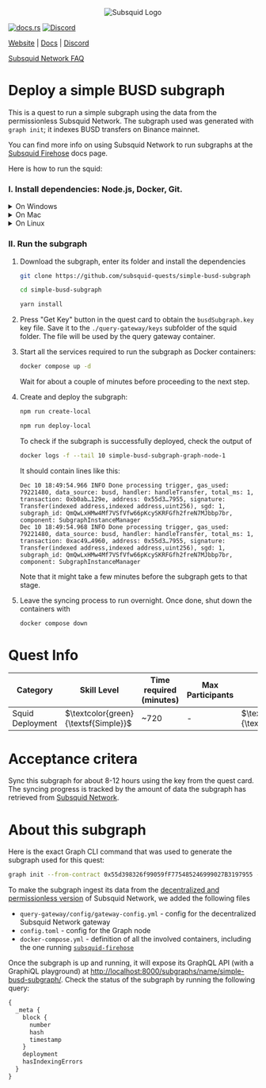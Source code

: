 <p align="center">
<picture>
    <source srcset="https://uploads-ssl.webflow.com/63b5a9958fccedcf67d716ac/64662df3a5a568fd99e3600c_Squid_Pose_1_White-transparent-slim%201.png" media="(prefers-color-scheme: dark)">
    <img src="https://uploads-ssl.webflow.com/63b5a9958fccedcf67d716ac/64662df3a5a568fd99e3600c_Squid_Pose_1_White-transparent-slim%201.png" alt="Subsquid Logo">
</picture>
</p>

[![docs.rs](https://docs.rs/leptos/badge.svg)](https://docs.subsquid.io/)
[![Discord](https://img.shields.io/discord/1031524867910148188?color=%237289DA&label=discord)](https://discord.gg/subsquid)

[Website](https://subsquid.io) | [Docs](https://docs.subsquid.io/) | [Discord](https://discord.gg/subsquid)

[Subsquid Network FAQ](https://docs.subsquid.io/subsquid-network/public)

# Deploy a simple BUSD subgraph

This is a quest to run a simple subgraph using the data from the permissionless Subsquid Network. The subgraph used was generated with `graph init`; it indexes BUSD transfers on Binance mainnet.

You can find more info on using Subsquid Network to run subgraphs at the [Subsquid Firehose](https://docs.subsquid.io/subgraphs-support) docs page.

Here is how to run the squid:

### I. Install dependencies: Node.js, Docker, Git.

<details>
<summary>On Windows</summary>

1. Enable [Hyper-V](https://learn.microsoft.com/en-us/virtualization/hyper-v-on-windows/quick-start/enable-hyper-v).
2. Install [Docker for Windows](https://docs.docker.com/desktop/install/windows-install/).
3. Install NodeJS LTS using the [official installer](https://nodejs.org/en/download).
4. Install [Git for Windows](https://git-scm.com/download/win).

In all installs it is OK to leave all the options at their default values. You will need a terminal to complete this tutorial - [WSL](https://learn.microsoft.com/en-us/windows/wsl/install) bash is the preferred option.

</details>
<details>
<summary>On Mac</summary>

1. Install [Docker for Mac](https://docs.docker.com/desktop/install/mac-install/).
2. Install Git using the [installer](https://sourceforge.net/projects/git-osx-installer/) or by [other means](https://git-scm.com/download/mac).
3. Install NodeJS LTS using the [official installer](https://nodejs.org/en/download).

We recommend configuring NodeJS to install global packages to a folder owned by an unprivileged account. Create the folder by running
```bash
mkdir ~/global-node-packages
```
then configure NodeJS to use it
```bash
npm config set prefix ~/global-node-packages
```
Make sure that the folder `~/global-node-packages/bin` is in `PATH`. That allows running globally installed NodeJS executables from any terminal. Here is a one-liner that detects your shell and takes care of setting `PATH`:
```
CURSHELL=`ps -hp $$ | awk '{print $5}'`; case `basename $CURSHELL` in 'bash') DEST="$HOME/.bash_profile";; 'zsh') DEST="$HOME/.zshenv";; esac; echo 'export PATH="${HOME}/global-node-packages/bin:$PATH"' >> "$DEST"
```
Alternatively you can add the following line to `~/.zshenv` (if you are using zsh) or `~/.bash_profile` (if you are using bash) manually:
```
export PATH="${HOME}/global-node-packages/bin:$PATH"
```

Re-open the terminal to apply the changes.

</details>
<details>
<summary>On Linux</summary>

Install [NodeJS (v16 or newer)](https://nodejs.org/en/download/package-manager), Git and Docker using your distro's package manager.

We recommend configuring NodeJS to install global packages to a folder owned by an unprivileged account. Create the folder by running
```bash
mkdir ~/global-node-packages
```
then configure NodeJS to use it
```bash
npm config set prefix ~/global-node-packages
```
Make sure that any executables globally installed by NodeJS are in `PATH`. That allows running them from any terminal. Open the `~/.bashrc` file in a text editor and add the following line at the end:
```
export PATH="${HOME}/global-node-packages/bin:$PATH"
```
Re-open the terminal to apply the changes.

</details>

### II. Run the subgraph

1. Download the subgraph, enter its folder and install the dependencies

   ```bash
   git clone https://github.com/subsquid-quests/simple-busd-subgraph
   ```
   ```bash
   cd simple-busd-subgraph
   ```
   ```bash
   yarn install
   ```

2. Press "Get Key" button in the quest card to obtain the `busdSubgraph.key` key file. Save it to the `./query-gateway/keys` subfolder of the squid folder. The file will be used by the query gateway container.

3. Start all the services required to run the subgraph as Docker containers:
   ```bash
   docker compose up -d
   ```
   Wait for about a couple of minutes before proceeding to the next step.

4. Create and deploy the subgraph:
   ```bash
   npm run create-local
   ```
   ```bash
   npm run deploy-local
   ```
   To check if the subgraph is successfully deployed, check the output of
   ```bash
   docker logs -f --tail 10 simple-busd-subgraph-graph-node-1
   ```
   It should contain lines like this:
   ```
   Dec 10 18:49:54.966 INFO Done processing trigger, gas_used: 79221480, data_source: busd, handler: handleTransfer, total_ms: 1, transaction: 0xb0ab…129e, address: 0x55d3…7955, signature: Transfer(indexed address,indexed address,uint256), sgd: 1, subgraph_id: QmQwLxHMw4Mf7VSfVfw66pKcySKRFGfh2freN7MJbbp7br, component: SubgraphInstanceManager
   Dec 10 18:49:54.968 INFO Done processing trigger, gas_used: 79221480, data_source: busd, handler: handleTransfer, total_ms: 1, transaction: 0xac49…4960, address: 0x55d3…7955, signature: Transfer(indexed address,indexed address,uint256), sgd: 1, subgraph_id: QmQwLxHMw4Mf7VSfVfw66pKcySKRFGfh2freN7MJbbp7br, component: SubgraphInstanceManager
   ```
   Note that it might take a few minutes before the subgraph gets to that stage.

5. Leave the syncing process to run overnight. Once done, shut down the containers with
   ```bash
   docker compose down
   ```

# Quest Info

| Category         | Skill Level                          | Time required (minutes) | Max Participants | Reward                              | Status |
| ---------------- | ------------------------------------ | ----------------------- | ---------------- | ----------------------------------- | ------ |
| Squid Deployment | $\textcolor{green}{\textsf{Simple}}$ | ~720                    | -                | $\textcolor{red}{\textsf{750tSQD}}$ | open   |

# Acceptance critera

Sync this subgraph for about 8-12 hours using the key from the quest card. The syncing progress is tracked by the amount of data the subgraph has retrieved from [Subsquid Network](https://docs.subsquid.io/subsquid-network/public).

# About this subgraph

Here is the exact Graph CLI command that was used to generate the subgraph used for this quest:
```bash
graph init --from-contract 0x55d398326f99059fF775485246999027B3197955 --network bsc simple-busd-subgraph --allow-simple-name
```
To make the subgraph ingest its data from the [decentralized and permissionless version](https://docs.subsquid.io/subsquid-network/public/) of Subsquid Network, we added the following files

 * `query-gateway/config/gateway-config.yml` - config for the decentralized Subsquid Network gateway
 * `config.toml` - config for the Graph node
 * `docker-compose.yml` - definition of all the involved containers, including the one running [`subsquid-firehose`](https://github.com/subsquid/firehose-grpc/)

Once the subgraph is up and running, it will expose its GraphQL API (with a GraphiQL playground) at [http://localhost:8000/subgraphs/name/simple-busd-subgraph/](http://localhost:8000/subgraphs/name/simple-busd-subgraph/). Check the status of the subgraph by running the following query:
```graphql
{
  _meta {
    block {
      number
      hash
      timestamp
    }
    deployment
    hasIndexingErrors
  }
}
```
